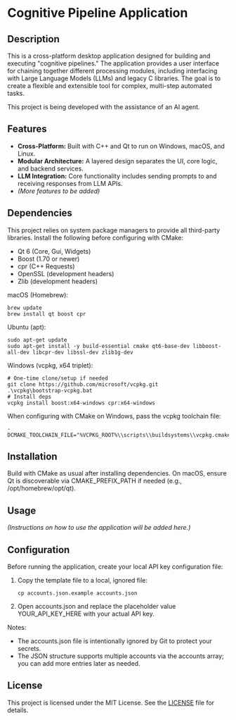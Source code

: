# Cognitive Pipeline Application

## Description

This is a cross-platform desktop application designed for building and executing "cognitive pipelines." The application provides a user interface for chaining together different processing modules, including interfacing with Large Language Models (LLMs) and legacy C libraries. The goal is to create a flexible and extensible tool for complex, multi-step automated tasks.

This project is being developed with the assistance of an AI agent.

## Features

* **Cross-Platform:** Built with C++ and Qt to run on Windows, macOS, and Linux.
* **Modular Architecture:** A layered design separates the UI, core logic, and backend services.
* **LLM Integration:** Core functionality includes sending prompts to and receiving responses from LLM APIs.
* *(More features to be added)*

## Dependencies

This project relies on system package managers to provide all third-party libraries. Install the following before configuring with CMake:

- Qt 6 (Core, Gui, Widgets)
- Boost (1.70 or newer)
- cpr (C++ Requests)
- OpenSSL (development headers)
- Zlib (development headers)

macOS (Homebrew):

    brew update
    brew install qt boost cpr

Ubuntu (apt):

    sudo apt-get update
    sudo apt-get install -y build-essential cmake qt6-base-dev libboost-all-dev libcpr-dev libssl-dev zlib1g-dev

Windows (vcpkg, x64 triplet):

    # One-time clone/setup if needed
    git clone https://github.com/microsoft/vcpkg.git
    .\vcpkg\bootstrap-vcpkg.bat
    # Install deps
    vcpkg install boost:x64-windows cpr:x64-windows

When configuring with CMake on Windows, pass the vcpkg toolchain file:

    -DCMAKE_TOOLCHAIN_FILE="%VCPKG_ROOT%\\scripts\\buildsystems\\vcpkg.cmake"

## Installation

Build with CMake as usual after installing dependencies. On macOS, ensure Qt is discoverable via CMAKE_PREFIX_PATH if needed (e.g., /opt/homebrew/opt/qt).

## Usage

*(Instructions on how to use the application will be added here.)*

## Configuration

Before running the application, create your local API key configuration file:

1. Copy the template file to a local, ignored file:
   
       cp accounts.json.example accounts.json

2. Open accounts.json and replace the placeholder value YOUR_API_KEY_HERE with your actual API key.

Notes:
- The accounts.json file is intentionally ignored by Git to protect your secrets.
- The JSON structure supports multiple accounts via the accounts array; you can add more entries later as needed.

## License

This project is licensed under the MIT License. See the [LICENSE](https://www.google.com/search?q=LICENSE) file for details.
